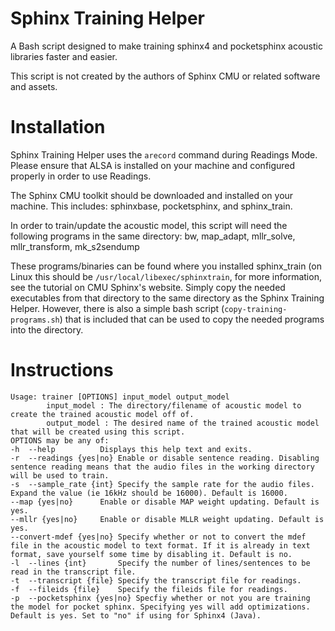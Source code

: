 # Sphinx Training Helper
A Bash script designed to make training sphinx4 and pocketsphinx acoustic libraries faster and easier.

This script is not created by the authors of Sphinx CMU or related software and assets.

# Installation
Sphinx Training Helper uses the ```arecord``` command during Readings Mode. Please ensure that ALSA is installed on your machine and configured properly in order to use Readings.  

The Sphinx CMU toolkit should be downloaded and installed on your machine. This includes: sphinxbase, pocketsphinx, and sphinx_train.  

In order to train/update the acoustic model, this script will need the following programs in the same directory: 
bw, map_adapt, mllr_solve, mllr_transform, mk_s2sendump  

These programs/binaries can be found where you installed sphinx_train (on Linux this should be `/usr/local/libexec/sphinxtrain`, for more information, see the tutorial on CMU Sphinx's website. Simply copy the needed executables from that directory to the same directory as the Sphinx Training Helper.
However, there is also a simple bash script (`copy-training-programs.sh`) that is included that can be used to copy the needed programs into the directory.

# Instructions
    
    Usage: trainer [OPTIONS] input_model output_model
            input_model : The directory/filename of acoustic model to create the trained acoustic model off of.
            output_model : The desired name of the trained acoustic model that will be created using this script.
    OPTIONS may be any of:
	-h	--help			Displays this help text and exits.
	-r	--readings {yes|no}	Enable or disable sentence reading. Disabling sentence reading means that the audio files in the working directory will be used to train.
	-s	--sample_rate {int}	Specify the sample rate for the audio files. Expand the value (ie 16kHz should be 16000). Default is 16000.
	--map {yes|no}		Enable or disable MAP weight updating. Default is yes.
	--mllr {yes|no}		Enable or disable MLLR weight updating. Default is yes.
	--convert-mdef {yes|no}	Specify whether or not to convert the mdef file in the acoustic model to text format. If it is already in text format, save yourself some time by disabling it. Default is no.
	-l	--lines {int}		Specify the number of lines/sentences to be read in the transcript file.
	-t	--transcript {file}	Specify the transcript file for readings.
	-f	--fileids {file}	Specify the fileids file for readings.
	-p	--pocketsphinx {yes|no} Specfiy whether or not you are training the model for pocket sphinx. Specifying yes will add optimizations. Default is yes. Set to "no" if using for Sphinx4 (Java).

    
